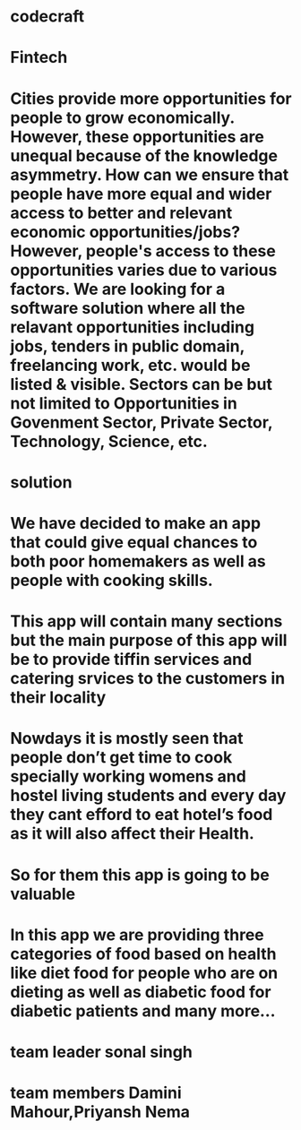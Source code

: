 # codecraft
# Fintech
# Cities provide more opportunities for people to grow economically. However, these opportunities are unequal because of the knowledge asymmetry. How can we ensure that people have more equal and wider access to better and relevant economic opportunities/jobs? However, people's access to these opportunities varies due to various factors. We are looking for a software solution where all the relavant opportunities including jobs, tenders in public domain, freelancing work, etc. would be listed & visible. Sectors can be but not limited to Opportunities in Govenment Sector, Private Sector, Technology, Science, etc.
# solution
# We have decided to make an app that could give equal chances to both poor homemakers as well as people with cooking skills.
# This app will contain many sections but the main purpose of this app will be to provide tiffin services and catering srvices to the customers in their locality 
# Nowdays it is mostly seen that people don’t get time to cook specially working womens and hostel living students and every day they cant efford to eat hotel’s food as it will also affect their Health.
# So for them this app is going to be valuable
# In this app we are providing three categories of food based on health like diet food for people who are on dieting as well as diabetic food for diabetic patients and many more…
# team leader sonal singh
# team members Damini Mahour,Priyansh Nema
